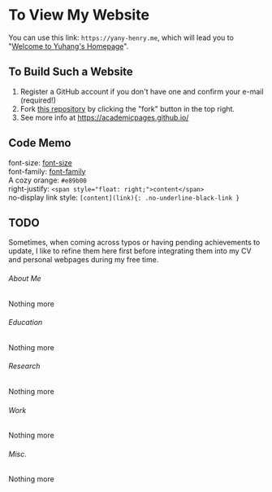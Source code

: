 # To View My Website

You can use this link: `https://yany-henry.me`, which will lead you to "[Welcome to Yuhang's Homepage](https://yany-henry.me)".

## To Build Such a Website

1. Register a GitHub account if you don't have one and confirm your e-mail (required!)
1. Fork [this repository](https://github.com/academicpages/academicpages.github.io) by clicking the "fork" button in the top right. 
1. See more info at https://academicpages.github.io/

## Code Memo

font-size: [font-size](_sass/_reset.scss/#L14)  
font-family: [font-family](_sass/_variables.scss/#L32)  
A cozy orange: `#e89b00`  
right-justify: `<span style="float: right;">content</span>`  
no-display link style: `[content](link){: .no-underline-black-link }`  

## TODO

Sometimes, when coming across typos or having pending achievements to update, I like to refine them here first before integrating them into my CV and personal webpages during my free time.

###### About Me
Nothing more  

###### Education
Nothing more  

###### Research
Nothing more  

###### Work
Nothing more  

###### Misc.
Nothing more  
